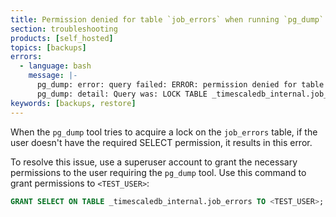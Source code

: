 ```yaml
---
title: Permission denied for table `job_errors` when running `pg_dump`
section: troubleshooting
products: [self_hosted]
topics: [backups]
errors:
  - language: bash
    message: |-
      pg_dump: error: query failed: ERROR: permission denied for table job_errors
      pg_dump: detail: Query was: LOCK TABLE _timescaledb_internal.job_errors IN ACCESS SHARE MODE
keywords: [backups, restore]
---
```


<!---
* Use this format for writing troubleshooting sections:
 - Cause: What causes the problem?
 - Consequence: What does the user see when they hit this problem?
 - Fix/Workaround: What can the user do to fix or work around the problem? Provide a "Resolving" Procedure if required.
 - Result: When the user applies the fix, what is the result when the same action is applied?
* Copy this comment at the top of every troubleshooting page
-->

 When the `pg_dump` tool tries to acquire a lock on the `job_errors` 
 table, if the user doesn't have the required SELECT permission, it 
 results in this error.

To resolve this issue, use a superuser account to grant the necessary 
permissions to the user requiring the `pg_dump` tool.
Use this command to grant permissions to `<TEST_USER>`:
```sql
GRANT SELECT ON TABLE _timescaledb_internal.job_errors TO <TEST_USER>;
```
